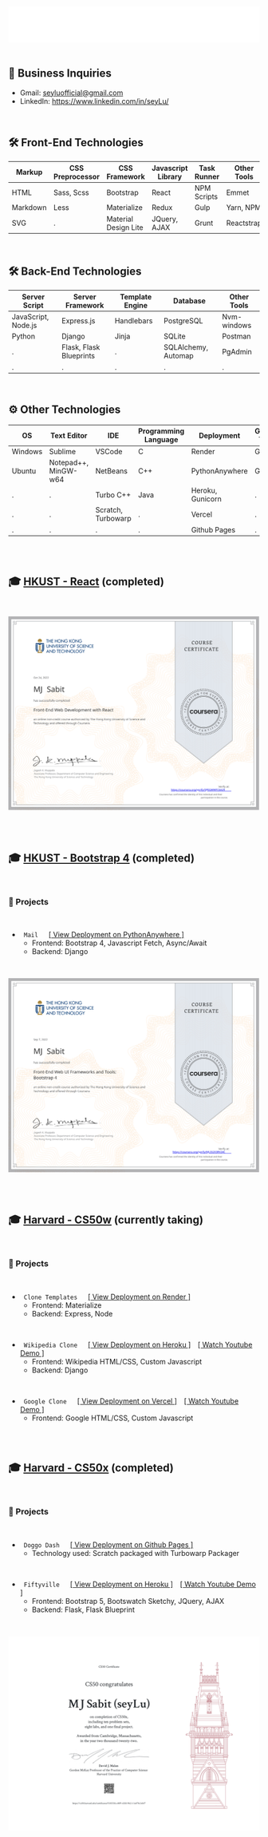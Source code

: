 <!---
seyLu/seyLu is a ✨ special ✨ repository because its `README.md` (this file) appears on your GitHub profile.
You can click the Preview link to take a look at your changes.
--->

<div align="center">
    <img src="svg/seyLu-name.svg" alt="seyLu-name">
</div>

<br>

## 📧 Business Inquiries
- Gmail: seyluofficial@gmail.com
- LinkedIn: https://www.linkedin.com/in/seyLu/

<br>

## 🛠 Front-End Technologies
|Markup   |CSS Preprocessor |CSS Framework        |Javascript Library |Task Runner |Other Tools |
|---------|-----------------|---------------------|-------------------|------------|------------|
|HTML     |Sass, Scss       |Bootstrap            |React              |NPM Scripts |Emmet       |
|Markdown |Less             |Materialize          |Redux              |Gulp        |Yarn, NPM   |
|SVG      |.                |Material Design Lite |JQuery, AJAX       |Grunt       |Reactstrap  |

<br>

## 🛠 Back-End Technologies
|Server Script       |Server Framework        |Template Engine |Database            |Other Tools            |
|--------------------|------------------------|----------------|--------------------|-----------------------|
|JavaScript, Node.js |Express.js              |Handlebars      |PostgreSQL          |Nvm-windows            |
|Python              |Django                  |Jinja           |SQLite              |Postman                |
|.                   |Flask, Flask Blueprints |.               |SQLAlchemy, Automap |PgAdmin                |
|.                   |.                       |.               |.                   |.                      |

<br>

## ⚙️ Other Technologies
|OS      |Text Editor          |IDE                   |Programming Language |Deployment       |General Tools |
|--------|---------------------|----------------------|---------------------|-----------------|--------------|
|Windows |Sublime              |VSCode                |C                    |Render           |Git           |
|Ubuntu  |Notepad++, MinGW-w64 |NetBeans              |C++                  |PythonAnywhere   |Gimp          |
|.       |.                    |Turbo C++             |Java                 |Heroku, Gunicorn |.             |
|.       |.                    |Scratch, Turbowarp    |.                    |Vercel           |.             |
|.       |.                    |.                     |.                    |Github Pages     |.             |

<br><br>

## 🎓 [HKUST - React](https://www.coursera.org/learn/front-end-react/) (completed)

<br>

[![React Certificate](./certificates/React%20Certificate.svg)](https://www.coursera.org/account/accomplishments/verify/5PEGWWFC6A29)

<br><br>

## 🎓 [HKUST - Bootstrap 4](https://www.coursera.org/learn/bootstrap-4/) (completed)

<br>

### 🚀 Projects

<br>

- <code> Mail </code>&emsp;[[ View Deployment on PythonAnywhere ]](https://seylu.pythonanywhere.com/login/admin)
    - Frontend: Bootstrap 4, Javascript Fetch, Async/Await
    - Backend: Django

<br>

[![Bootstrap 4 Certificate](./certificates/Bootstrap4%20Certificate.svg)](https://www.coursera.org/account/accomplishments/verify/MLS52X3RV24C)

<br><br>

## 🎓 [Harvard - CS50w](https://cs50.harvard.edu/web/2020/) (currently taking)

<br>

### 🚀 Projects

<br>

- <code> Clone Templates </code>&emsp;[[ View Deployment on Render ]](https://clone-templates.onrender.com/)
    - Frontend: Materialize
    - Backend: Express, Node

<br>

- <code> Wikipedia Clone </code>&emsp;[[ View Deployment on Heroku ]](https://wikipedia-clone-seylu.herokuapp.com/)&emsp;[[ Watch Youtube Demo ]](https://youtu.be/KSov2QSPx4s)
    - Frontend: Wikipedia HTML/CSS, Custom Javascript
    - Backend: Django

<br>

- <code> Google Clone </code>&emsp;[[ View Deployment on Vercel ]](https://google-clone-seylu.vercel.app/)&emsp;[[ Watch Youtube Demo ]](https://youtu.be/FYXgJcMr4YQ)
    - Frontend: Google HTML/CSS, Custom Javascript

<br><br>

## 🎓 [Harvard - CS50x](https://cs50.harvard.edu/x/2022/) (completed)

<br>

### 🚀 Projects

<br>

- <code> Doggo Dash </code>&emsp;[[ View Deployment on Github Pages ]](https://seylu.github.io/doggo-dash/)
    - Technology used: Scratch packaged with Turbowarp Packager

<br>

- <code> Fiftyville </code>&emsp;[[ View Deployment on Heroku ]](https://fiftyville.herokuapp.com/)&emsp;[[ Watch Youtube Demo ]](https://youtu.be/l2aBCjvdwhM)
    - Frontend: Bootstrap 5, Bootswatch Sketchy, JQuery, AJAX
    - Backend: Flask, Flask Blueprint

<br>

[![CS50x Certificate](./certificates/CS50x%20Certificate.svg)](https://certificates.cs50.io/f18555fa-40f9-42fd-9fe2-11a878c3cbf7.pdf?size=letter)